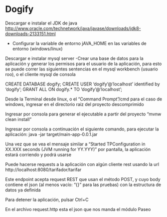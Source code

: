 # Dogify
Descargar e instalar el JDK de java http://www.oracle.com/technetwork/java/javase/downloads/jdk8-downloads-2133151.html
- Configurar la variable de entorno jAVA_HOME en las variables de entorno (windows/linux)

Descargar e instalar mysql server
-Crear una base de datos para la aplicación y generar los permisos para el usuario de la aplicación, para esto se puede correr las siguientes sentencias en el mysql workbench (usuario roo), o el cliente mysql de consola

CREATE DATABASE dogify;
CREATE USER ‘dogify’@’localhost’ identified by ‘dogify’;
GRANT ALL ON dogify.* TO ‘dogify’@’localhost’;


Desde la Terminal desde linux, o el “Command Prompt”/cmd para el caso de windows, ingresar en el directorio raiz del proyecto descomprimido

Ingresar por consola para generar el ejecutable a partir del proyecto
“mvnw clean install”

Ingresar por consola a continuación el siguiente comando, para ejecutar la aplicación:
java -jar target/main-app-0.0.1.jar

Una vez que se vea el mensaje similar a “Started TPConfiguration in XX.XXX seconds (JVM running for YY.YYY)” por pantalla, la aplicación estará corriendo y podrá usarse

Puede hacerse requests a la aplicación con algún cliente rest usando la url 
http://localhost:8080/tarifador/tarifar

Este endpoint acepta request REST que usan el método POST, y cuyo body contiene el json (al menos vacío: “{}” para las pruebas) con la estructura de datos ya definida

Para detener la aplicación, pulsar Ctrl+C

En el archivo request.http esta el json que nos manda el módulo Paseo
